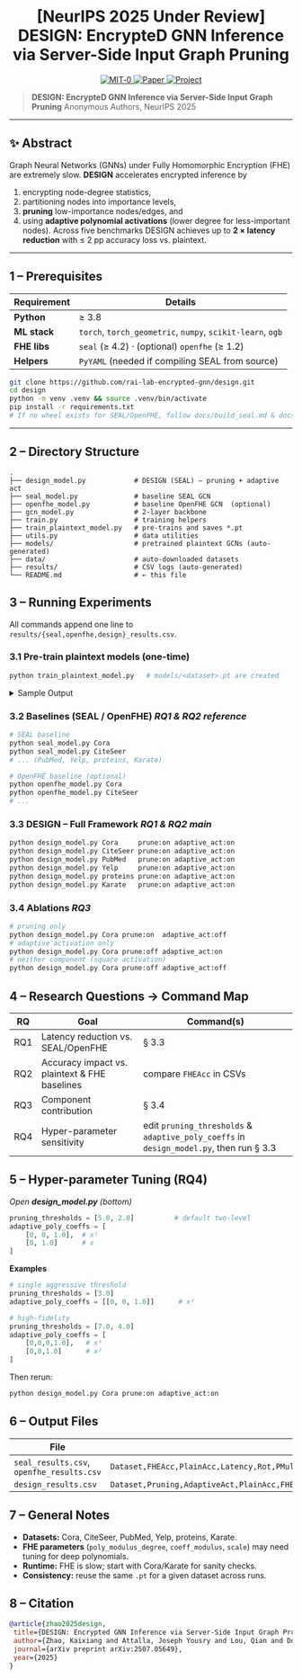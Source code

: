  <div align="center">

 <h1>[NeurIPS 2025 Under Review] DESIGN: Encrypte<strong>D</strong> GNN Inference via Server-Side Input Graph Pruning</h1>

<div align="center">
  <a href="https://opensource.org/license/mit-0">
    <img alt="MIT‑0" src="https://img.shields.io/badge/License-MIT‑0-4E94CE.svg">
  </a>
  <a href="https://arxiv.org/abs/2507.05649">
    <img src="https://img.shields.io/badge/Paper-ArXiv-darkred.svg" alt="Paper">
  </a>
  <a href="https://github.com/rai-lab-encrypted-gnn/design">
    <img src="https://img.shields.io/badge/Project-Page-924E7D.svg" alt="Project">
  </a>
</div>
</div>

 > **DESIGN: EncrypteD GNN Inference via Server-Side Input Graph Pruning** 
 > Anonymous Authors, NeurIPS 2025 

 ---

 ## ✨ Abstract
 Graph Neural Networks (GNNs) under Fully Homomorphic Encryption (FHE) are extremely slow. **DESIGN** accelerates encrypted inference by 
 1. encrypting node-degree statistics, 
 2. partitioning nodes into importance levels, 
 3. **pruning** low-importance nodes/edges, and 
 4. using **adaptive polynomial activations** (lower degree for less-important nodes). 
 Across five benchmarks DESIGN achieves up to **2 × latency reduction** with ≤ 2 pp accuracy loss vs. plaintext.

 ---

 ## 1 – Prerequisites

 | Requirement | Details |
 |-------------|---------|
 | **Python**  | ≥ 3.8 |
 | **ML stack**| `torch`, `torch_geometric`, `numpy`, `scikit-learn`, `ogb` |
 | **FHE libs**| `seal` (≥ 4.2) · (optional) `openfhe` (≥ 1.2) |
 | **Helpers** | `PyYAML` (needed if compiling SEAL from source) |

 ```bash
 git clone https://github.com/rai-lab-encrypted-gnn/design.git
 cd design
 python -m venv .venv && source .venv/bin/activate
 pip install -r requirements.txt
 # If no wheel exists for SEAL/OpenFHE, follow docs/build_seal.md & docs/build_openfhe.md
 ```

 ---

 ## 2 – Directory Structure
 ```
 .
 ├── design_model.py            # DESIGN (SEAL) – pruning + adaptive act
 ├── seal_model.py              # baseline SEAL GCN
 ├── openfhe_model.py           # baseline OpenFHE GCN  (optional)
 ├── gcn_model.py               # 2-layer backbone
 ├── train.py                   # training helpers
 ├── train_plaintext_model.py   # pre-trains and saves *.pt
 ├── utils.py                   # data utilities
 ├── models/                    # pretrained plaintext GCNs (auto-generated)
 ├── data/                      # auto-downloaded datasets
 ├── results/                   # CSV logs (auto-generated)
 └── README.md                  # ← this file
 ```

 ## 3 – Running Experiments
 All commands append one line to `results/{seal,openfhe,design}_results.csv`.

 ### 3.1  Pre-train plaintext models (one-time)
 ```bash
 python train_plaintext_model.py   # models/<dataset>.pt are created
 ```
<details>
<summary>Sample Output</summary>
[INFO] Loading dataset: Cora...
[INFO] Training GCN model on Cora...
Epoch 100 | Train Loss: 0.1234 | Val Acc: 0.8050 | Test Acc: 0.8120
[INFO] Plaintext training complete. Best validation accuracy: 0.8150
[INFO] Saving trained model to models/Cora.pt
...
[INFO] All models trained and saved in ./models/
</details>

 ### 3.2  Baselines (SEAL / OpenFHE)  *RQ1 & RQ2 reference*
 ```bash
 # SEAL baseline
 python seal_model.py Cora
 python seal_model.py CiteSeer
 # ... (PubMed, Yelp, proteins, Karate)

 # OpenFHE baseline (optional)
 python openfhe_model.py Cora
 python openfhe_model.py CiteSeer
 # ...
 ```

 ### 3.3  DESIGN – Full Framework  *RQ1 & RQ2 main*
 ```bash
 python design_model.py Cora     prune:on adaptive_act:on
 python design_model.py CiteSeer prune:on adaptive_act:on
 python design_model.py PubMed   prune:on adaptive_act:on
 python design_model.py Yelp     prune:on adaptive_act:on
 python design_model.py proteins prune:on adaptive_act:on
 python design_model.py Karate   prune:on adaptive_act:on
 ```

 ### 3.4  Ablations  *RQ3*
 ```bash
 # pruning only
 python design_model.py Cora prune:on  adaptive_act:off
 # adaptive activation only
 python design_model.py Cora prune:off adaptive_act:on
 # neither component (square activation)
 python design_model.py Cora prune:off adaptive_act:off
 ```

 ## 4 – Research Questions → Command Map
 | RQ  | Goal                                              | Command(s)                      |
 |-----|---------------------------------------------------|---------------------------------|
 | RQ1 | Latency reduction vs. SEAL/OpenFHE                | § 3.3                           |
 | RQ2 | Accuracy impact vs. plaintext & FHE baselines     | compare `FHEAcc` in CSVs        |
 | RQ3 | Component contribution                            | § 3.4                           |
 | RQ4 | Hyper-parameter sensitivity                       | edit `pruning_thresholds` & `adaptive_poly_coeffs` in `design_model.py`, then run § 3.3 |

 ## 5 – Hyper-parameter Tuning (RQ4)
 *Open **design_model.py** (bottom)*
 ```python
 pruning_thresholds = [5.0, 2.0]          # default two-level
 adaptive_poly_coeffs = [
     [0, 0, 1.0],  # x²
     [0, 1.0]      # x
 ]
 ```
 **Examples**
 ```python
 # single aggressive threshold
 pruning_thresholds = [3.0]
 adaptive_poly_coeffs = [[0, 0, 1.0]]      # x²

 # high-fidelity
 pruning_thresholds = [7.0, 4.0]
 adaptive_poly_coeffs = [
     [0,0,0,1.0],   # x³
     [0,0,1.0]      # x²
 ]
 ```
 Then rerun:
 ```bash
 python design_model.py Cora prune:on adaptive_act:on
 ```

 ## 6 – Output Files
 | File                                  | Columns                                                        |
 |---------------------------------------|----------------------------------------------------------------|
 | `seal_results.csv`, `openfhe_results.csv` | `Dataset,FHEAcc,PlainAcc,Latency,Rot,PMult,CMult,Add`          |
 | `design_results.csv`                  | `Dataset,Pruning,AdaptiveAct,PlainAcc,FHEAcc,Latency,Rot,PMult,CMult,Add,PolyEval,MaskGen` |

 ## 7 – General Notes
 * **Datasets:** Cora, CiteSeer, PubMed, Yelp, proteins, Karate.
 * **FHE parameters** (`poly_modulus_degree`, `coeff_modulus`, `scale`) may need tuning for deep polynomials.
 * **Runtime:** FHE is slow; start with Cora/Karate for sanity checks.
 * **Consistency:** reuse the same `.pt` for a given dataset across runs.

 ## 8 – Citation
 ```bibtex
@article{zhao2025design,
  title={DESIGN: Encrypted GNN Inference via Server-Side Input Graph Pruning},
  author={Zhao, Kaixiang and Attalla, Joseph Yousry and Lou, Qian and Dong, Yushun},
  journal={arXiv preprint arXiv:2507.05649},
  year={2025}
}
 ```

